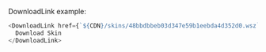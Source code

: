 DownloadLink example:

```js
<DownloadLink href={`${CDN}/skins/48bbdbbeb03d347e59b1eebda4d352d0.wsz`}>
  Download Skin
</DownloadLink>
```
